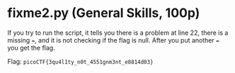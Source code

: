 # fixme2.py (General Skills, 100p)
If you try to run the script, it tells you there is a problem at line 22, there is a missing `=`, and it is not checking if the flag is null.
After you put another `=` you get the flag.

Flag: `picoCTF{3qu4l1ty_n0t_4551gnm3nt_e8814d03}`
